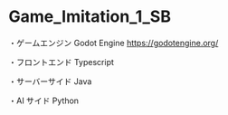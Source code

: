 # Game_Imitation_1_SB

・ゲームエンジン
Godot Engine
https://godotengine.org/

・フロントエンド
Typescript

・サーバーサイド
Java

・AI サイド
Python
